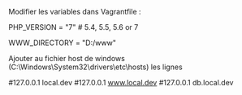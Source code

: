 Modifier les variables dans Vagrantfile :

PHP_VERSION = "7" # 5.4, 5.5, 5.6 or 7

WWW_DIRECTORY = "D:/www"

Ajouter au fichier host de windows (C:\Windows\System32\drivers\etc\hosts) les lignes

#127.0.0.1	local.dev
#127.0.0.1	www.local.dev
#127.0.0.1	db.local.dev